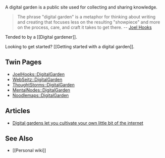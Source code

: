 ---
---

A digital garden is a public site used for collecting and sharing knowledge.

> The phrase "digital garden" is a metaphor for thinking about writing and creating that focuses less on the resulting "showpiece" and more on the process, care, and craft it takes to get there.
> -- [Joel Hooks](https://joelhooks.com/digital-garden)

Tended to by a [[Digital gardener]].

Looking to get started? [[Getting started with a digital garden]].

## Twin Pages

- [JoelHooks::DigitalGarden](https://joelhooks.com/digital-garden)
- [WebSeitz::DigitalGarden](http://webseitz.fluxent.com/wiki/DigitalGarden)
- [ThoughtStorms::DigitalGarden](http://thoughtstorms.info/view/DigitalGarden)
- [MentalNodes::DigitalGarden](https://www.mentalnodes.com/a-gardening-guide-for-your-mind)
- [Noodlemaps::DigitalGarden](https://commonplace.doubleloop.net/20200719024900-digital_garden)

## Articles

- [Digital gardens let you cultivate your own little bit of the internet](https://www.technologyreview.com/2020/09/03/1007716/digital-gardens-let-you-cultivate-your-own-little-bit-of-the-internet/)

## See Also

- [[Personal wiki]]

